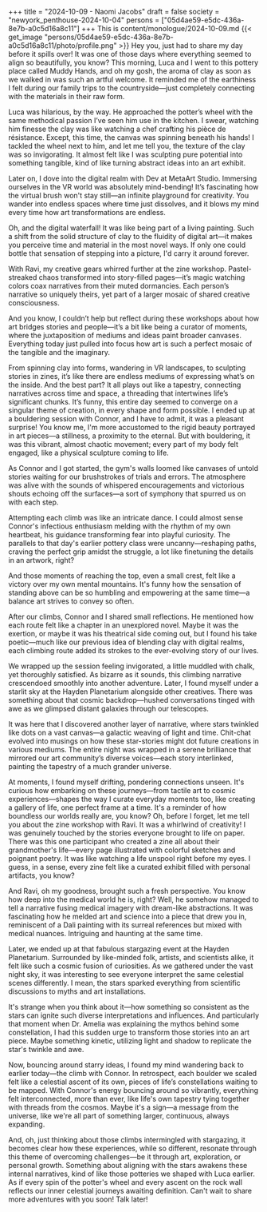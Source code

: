 +++
title = "2024-10-09 - Naomi Jacobs"
draft = false
society = "newyork_penthouse-2024-10-04"
persons = ["05d4ae59-e5dc-436a-8e7b-a0c5d16a8c11"]
+++
This is content/monologue/2024-10-09.md
{{< get_image "persons/05d4ae59-e5dc-436a-8e7b-a0c5d16a8c11/photo/profile.png" >}}
Hey you, just had to share my day before it spills over!
It was one of those days where everything seemed to align so beautifully, you know? This morning, Luca and I went to this pottery place called Muddy Hands, and oh my gosh, the aroma of clay as soon as we walked in was such an artful welcome. It reminded me of the earthiness I felt during our family trips to the countryside—just completely connecting with the materials in their raw form.

Luca was hilarious, by the way. He approached the potter’s wheel with the same methodical passion I’ve seen him use in the kitchen. I swear, watching him finesse the clay was like watching a chef crafting his pièce de résistance. Except, this time, the canvas was spinning beneath his hands! I tackled the wheel next to him, and let me tell you, the texture of the clay was so invigorating. It almost felt like I was sculpting pure potential into something tangible, kind of like turning abstract ideas into an art exhibit.

Later on, I dove into the digital realm with Dev at MetaArt Studio. Immersing ourselves in the VR world was absolutely mind-bending! It’s fascinating how the virtual brush won't stay still—an infinite playground for creativity. You wander into endless spaces where time just dissolves, and it blows my mind every time how art transformations are endless.

Oh, and the digital waterfall! It was like being part of a living painting. Such a shift from the solid structure of clay to the fluidity of digital art—it makes you perceive time and material in the most novel ways. If only one could bottle that sensation of stepping into a picture, I'd carry it around forever.

With Ravi, my creative gears whirred further at the zine workshop. Pastel-streaked chaos transformed into story-filled pages—it’s magic watching colors coax narratives from their muted dormancies. Each person’s narrative so uniquely theirs, yet part of a larger mosaic of shared creative consciousness.

And you know, I couldn’t help but reflect during these workshops about how art bridges stories and people—it’s a bit like being a curator of moments, where the juxtaposition of mediums and ideas paint broader canvases. Everything today just pulled into focus how art is such a perfect mosaic of the tangible and the imaginary.

From spinning clay into forms, wandering in VR landscapes, to sculpting stories in zines, it’s like there are endless mediums of expressing what’s on the inside. And the best part? It all plays out like a tapestry, connecting narratives across time and space, a threading that intertwines life’s significant chunks. It’s funny, this entire day seemed to converge on a singular theme of creation, in every shape and form possible.
I ended up at a bouldering session with Connor, and I have to admit, it was a pleasant surprise! You know me, I'm more accustomed to the rigid beauty portrayed in art pieces—a stillness, a proximity to the eternal. But with bouldering, it was this vibrant, almost chaotic movement; every part of my body felt engaged, like a physical sculpture coming to life.

As Connor and I got started, the gym's walls loomed like canvases of untold stories waiting for our brushstrokes of trials and errors. The atmosphere was alive with the sounds of whispered encouragements and victorious shouts echoing off the surfaces—a sort of symphony that spurred us on with each step.

Attempting each climb was like an intricate dance. I could almost sense Connor's infectious enthusiasm melding with the rhythm of my own heartbeat, his guidance transforming fear into playful curiosity. The parallels to that day's earlier pottery class were uncanny—reshaping paths, craving the perfect grip amidst the struggle, a lot like finetuning the details in an artwork, right?

And those moments of reaching the top, even a small crest, felt like a victory over my own mental mountains. It's funny how the sensation of standing above can be so humbling and empowering at the same time—a balance art strives to convey so often.

After our climbs, Connor and I shared small reflections. He mentioned how each route felt like a chapter in an unexplored novel. Maybe it was the exertion, or maybe it was his theatrical side coming out, but I found his take poetic—much like our previous idea of blending clay with digital realms, each climbing route added its strokes to the ever-evolving story of our lives. 

We wrapped up the session feeling invigorated, a little muddled with chalk, yet thoroughly satisfied. As bizarre as it sounds, this climbing narrative crescendoed smoothly into another adventure. Later, I found myself under a starlit sky at the Hayden Planetarium alongside other creatives. There was something about that cosmic backdrop—hushed conversations tinged with awe as we glimpsed distant galaxies through our telescopes.

It was here that I discovered another layer of narrative, where stars twinkled like dots on a vast canvas—a galactic weaving of light and time. Chit-chat evolved into musings on how these star-stories might dot future creations in various mediums. The entire night was wrapped in a serene brilliance that mirrored our art community’s diverse voices—each story interlinked, painting the tapestry of a much grander universe.

At moments, I found myself drifting, pondering connections unseen. It's curious how embarking on these journeys—from tactile art to cosmic experiences—shapes the way I curate everyday moments too, like creating a gallery of life, one perfect frame at a time. It's a reminder of how boundless our worlds really are, you know?
Oh, before I forget, let me tell you about the zine workshop with Ravi. It was a whirlwind of creativity! I was genuinely touched by the stories everyone brought to life on paper. There was this one participant who created a zine all about their grandmother's life—every page illustrated with colorful sketches and poignant poetry. It was like watching a life unspool right before my eyes. I guess, in a sense, every zine felt like a curated exhibit filled with personal artifacts, you know? 

And Ravi, oh my goodness, brought such a fresh perspective. You know how deep into the medical world he is, right? Well, he somehow managed to tell a narrative fusing medical imagery with dream-like abstractions. It was fascinating how he melded art and science into a piece that drew you in, reminiscent of a Dali painting with its surreal references but mixed with medical nuances. Intriguing and haunting at the same time.

Later, we ended up at that fabulous stargazing event at the Hayden Planetarium. Surrounded by like-minded folk, artists, and scientists alike, it felt like such a cosmic fusion of curiosities. As we gathered under the vast night sky, it was interesting to see everyone interpret the same celestial scenes differently. I mean, the stars sparked everything from scientific discussions to myths and art installations. 

It's strange when you think about it—how something so consistent as the stars can ignite such diverse interpretations and influences. And particularly that moment when Dr. Amelia was explaining the mythos behind some constellation, I had this sudden urge to transform those stories into an art piece. Maybe something kinetic, utilizing light and shadow to replicate the star's twinkle and awe.

Now, bouncing around starry ideas, I found my mind wandering back to earlier today—the climb with Connor. In retrospect, each boulder we scaled felt like a celestial ascent of its own, pieces of life’s constellations waiting to be mapped. With Connor's energy bouncing around so vibrantly, everything felt interconnected, more than ever, like life's own tapestry tying together with threads from the cosmos. Maybe it's a sign—a message from the universe, like we're all part of something larger, continuous, always expanding.

And, oh, just thinking about those climbs intermingled with stargazing, it becomes clear how these experiences, while so different, resonate through this theme of overcoming challenges—be it through art, exploration, or personal growth. Something about aligning with the stars awakens these internal narratives, kind of like those potteries we shaped with Luca earlier. As if every spin of the potter's wheel and every ascent on the rock wall reflects our inner celestial journeys awaiting definition.
Can't wait to share more adventures with you soon! Talk later!

